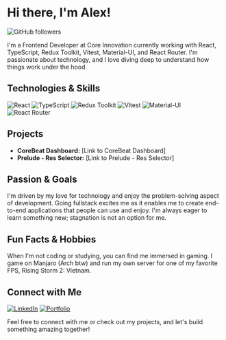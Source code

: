 

# Hi there, I'm Alex! 

![GitHub followers](https://img.shields.io/github/followers/DevAlex89?style=social)


I'm a Frontend Developer at Core Innovation currently working with React, TypeScript, Redux Toolkit, Vitest, Material-UI, and React Router. I'm passionate about technology, and I love diving deep to understand how things work under the hood.

## Technologies & Skills
![React](https://img.shields.io/badge/-React-61DAFB?style=flat-square&logo=react&logoColor=white)
![TypeScript](https://img.shields.io/badge/-TypeScript-3178C6?style=flat-square&logo=typescript&logoColor=white)
![Redux Toolkit](https://img.shields.io/badge/-Redux_Toolkit-764ABC?style=flat-square&logo=redux&logoColor=white)
![Vitest](https://img.shields.io/badge/-Vitest-0083C1?style=flat-square)
![Material-UI](https://img.shields.io/badge/-Material_UI-0081CB?style=flat-square&logo=material-ui&logoColor=white)
![React Router](https://img.shields.io/badge/-React_Router-CA4245?style=flat-square&logo=react-router&logoColor=white)

## Projects
- **CoreBeat Dashboard:** [Link to CoreBeat Dashboard]
- **Prelude - Res Selector:** [Link to Prelude - Res Selector]

## Passion & Goals
I'm driven by my love for technology and enjoy the problem-solving aspect of development. Going fullstack excites me as it enables me to create end-to-end applications that people can use and enjoy. I'm always eager to learn something new; stagnation is not an option for me.

## Fun Facts & Hobbies
When I'm not coding or studying, you can find me immersed in gaming. I game on Manjaro (Arch btw) and run my own server for one of my favorite FPS, Rising Storm 2: Vietnam.

## Connect with Me
[![LinkedIn](https://img.shields.io/badge/-LinkedIn-0077B5?style=flat-square&logo=linkedin&logoColor=white)](https://www.linkedin.com/in/alexrezkalla/)
[![Portfolio](https://img.shields.io/badge/-Portfolio-000000?style=flat-square&logo=vercel&logoColor=white)](https://developedbyalex-tau.vercel.app/)

Feel free to connect with me or check out my projects, and let's build something amazing together!
